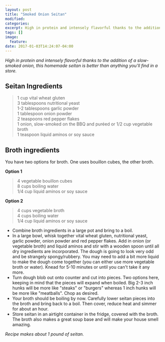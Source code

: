 ```yaml
---
layout: post
title: "Smoked Onion Seitan"
modified:
categories:
excerpt: High in protein and intensely flavorful thanks to the addition of a slow-smoked onion, this homemade seitan is better than anything you'll find in a store.
tags: []
image:
  feature:
date: 2017-01-03T14:24:07-04:00
---
```


*High in protein and intensely flavorful thanks to the addition of a slow-smoked onion, this homemade seitan is better than anything you'll find in a store.*

## Seitan Ingredients

> 1 cup vital wheat gluten     
> 3 tablespoons nutritional yeast     
> 1-2 tablespoons garlic powder     
> 1 tablespoon onion powder     
> 2 teaspoons red pepper flakes     
> 1 onion, slow-smoked on the BBQ and puréed or 1/2 cup vegetable broth     
> 1 teaspoon liquid aminos or soy sauce     

## Broth ingredients

You have two options for broth. One uses bouillon cubes, the other broth.

**Option 1**

> 4 vegetable bouillon cubes     
> 8 cups boiling water      
> 1/4 cup liquid aminos or soy sauce       

**Option 2**

> 4 cups vegetable broth       
> 4 cups boiling water        
> 1/4 cup liquid aminos or soy sauce        

* Combine broth ingredients in a large pot and bring to a boil.
* In a large bowl, whisk together vital wheat gluten, nutritional yeast, garlic powder, onion powder and red pepper flakes. Add in onion (or vegetable broth) and liquid aminos and stir with a wooden spoon until all dry ingredients are incorporated. The dough is going to look very odd and be strangely spongy/rubbery.  You may need to add a bit more liquid to make the dough come together (you can either use more vegetable broth or water). Knead for 5-10 minutes or until you can't take it any more.
* Turn dough blob out onto counter and cut into pieces. Two options here, keeping in mind that the pieces will expand when boiled. Big 2-3 inch hunks will be more like "steaks" or "burgers" whereas 1 inch hunks will be more like "meatballs". Chop as desired.
* Your broth should be boiling by now. Carefully lower seitan pieces into the broth and bring back to a boil. Then cover, reduce heat and simmer for about an hour.
* Store seitan in an airtight container in the fridge, covered with the broth. The broth also makes a great soup base and will make your house smell amazing.

*Recipe makes about 1 pound of seitan.*
